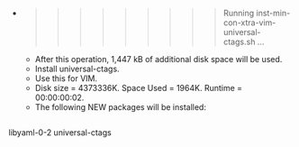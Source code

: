 * >>>>>>>>> Running inst-min-con-xtra-vim-universal-ctags.sh ...
  * After this operation, 1,447 kB of additional disk space will be used.
  * Install universal-ctags.
  * Use this for VIM.
  * Disk size = 4373336K. Space Used = 1964K. Runtime = 00:00:00:02.
  * The following NEW packages will be installed:
  ```bash
libyaml-0-2 universal-ctags
  ```
